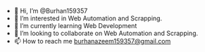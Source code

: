 - 👋 Hi, I’m @Burhan159357
- 👀 I’m interested in Web Automation and Scrapping.
- 🌱 I’m currently learning Web Development
- 💞️ I’m looking to collaborate on Web Automation and Scrapping.
- 📫 How to reach me burhanazeem159357@gmail.com

<!---
Burhan159357/Burhan159357 is a ✨ special ✨ repository because its `README.md` (this file) appears on your GitHub profile.
You can click the Preview link to take a look at your changes.
--->
